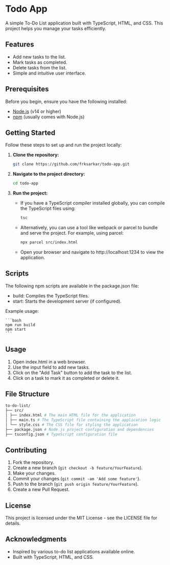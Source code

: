 # Todo App

A simple To-Do List application built with TypeScript, HTML, and CSS. This project helps you manage your tasks efficiently.

## Features

-   Add new tasks to the list.
-   Mark tasks as completed.
-   Delete tasks from the list.
-   Simple and intuitive user interface.

## Prerequisites

Before you begin, ensure you have the following installed:

-   [Node.js](https://nodejs.org/) (v14 or higher)
-   [npm](https://www.npmjs.com/) (usually comes with Node.js)

## Getting Started

Follow these steps to set up and run the project locally:

1. **Clone the repository:**

    ```bash
    git clone https://github.com/frksarkar/todo-app.git
    ```

2. **Navigate to the project directory:**

    ```bash
    cd todo-app
    ```

3. **Run the project:**

    - If you have a TypeScript compiler installed globally, you can compile the TypeScript files using:
        ```bash
        tsc
        ```
    - Alternatively, you can use a tool like webpack or parcel to bundle and serve the project. For example, using parcel:
        ```bash
        npx parcel src/index.html
        ```
    - Open your browser and navigate to http://localhost:1234 to view the application.

## Scripts

The following npm scripts are available in the package.json file:

-   build: Compiles the TypeScript files.
-   start: Starts the development server (if configured).

Example usage:

    ```bash
    npm run build
    npm start
    ```

## Usage

1. Open index.html in a web browser.
2. Use the input field to add new tasks.
3. Click on the "Add Task" button to add the task to the list.
4. Click on a task to mark it as completed or delete it.

## File Structure

```graphql
to-do-list/
├── src/
│ ├── index.html # The main HTML file for the application
│ ├── main.ts # The TypeScript file containing the application logic
│ └── style.css # The CSS file for styling the application
├── package.json # Node.js project configuration and dependencies
├── tsconfig.json # TypeScript configuration file
```

## Contributing

1. Fork the repository.
2. Create a new branch (`git checkout -b feature/YourFeature`).
3. Make your changes.
4. Commit your changes (`git commit -am 'Add some feature'`).
5. Push to the branch (`git push origin feature/YourFeature`).
6. Create a new Pull Request.

## License

This project is licensed under the MIT License - see the LICENSE file for details.

## Acknowledgments

-   Inspired by various to-do list applications available online.
-   Built with TypeScript, HTML, and CSS.
